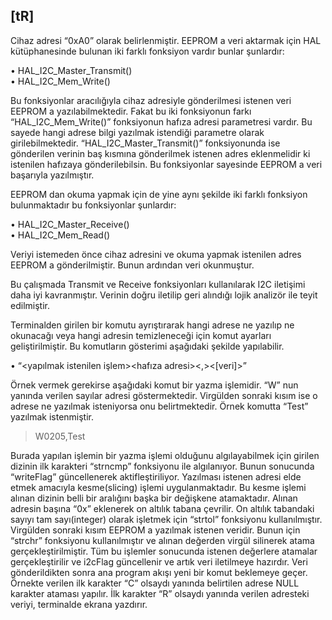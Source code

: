 ## [tR]  
Cihaz adresi “0xA0” olarak belirlenmiştir. EEPROM a veri aktarmak için HAL kütüphanesinde bulunan iki farklı fonksiyon vardır bunlar şunlardır:

•	HAL_I2C_Master_Transmit()  
•	HAL_I2C_Mem_Write()

Bu fonksiyonlar aracılığıyla cihaz adresiyle gönderilmesi istenen veri EEPROM a yazılabilmektedir. 
Fakat bu iki fonksiyonun farkı “HAL_I2C_Mem_Write()” fonksiyonun hafıza adresi parametresi vardır. Bu sayede hangi adrese bilgi yazılmak istendiği parametre olarak girilebilmektedir. 
“HAL_I2C_Master_Transmit()” fonksiyonunda ise gönderilen verinin baş kısmına gönderilmek istenen adres eklenmelidir ki istenilen hafızaya gönderilebilsin. 
Bu fonksiyonlar sayesinde EEPROM a veri başarıyla yazılmıştır.

EEPROM dan okuma yapmak için de yine aynı şekilde iki farklı fonksiyon bulunmaktadır bu fonksiyonlar şunlardır:

•	HAL_I2C_Master_Receive()  
•	HAL_I2C_Mem_Read()

Veriyi istemeden önce cihaz adresini ve okuma yapmak istenilen adres EEPROM a gönderilmiştir. Bunun ardından veri okunmuştur. 

Bu çalışmada Transmit ve Receive fonksiyonları kullanılarak I2C iletişimi daha iyi kavranmıştır. Verinin doğru iletilip geri alındığı lojik analizör ile teyit edilmiştir.

Terminalden girilen bir komutu ayrıştırarak hangi adrese ne yazılıp ne okunacağı veya hangi adresin temizleneceği için komut ayarları geliştirilmiştir. Bu komutların gösterimi aşağıdaki şekilde yapılabilir.

•	“<yapılmak istenilen işlem><hafıza adresi><,><[veri]>”

Örnek vermek gerekirse aşağıdaki komut bir yazma işlemidir. “W” nun yanında verilen sayılar adresi göstermektedir. 
Virgülden sonraki kısım ise o adrese ne yazılmak isteniyorsa onu belirtmektedir. Örnek komutta “Test” yazılmak istenmiştir.

>W0205,Test

Burada yapılan işlemin bir yazma işlemi olduğunu algılayabilmek için girilen dizinin ilk karakteri “strncmp” fonksiyonu ile algılanıyor. Bunun sonucunda “writeFlag” güncellenerek aktifleştiriliyor. Yazılması istenen adresi elde etmek amacıyla kesme(slicing) işlemi uygulanmaktadır. Bu kesme işlemi alınan dizinin belli bir aralığını başka bir değişkene atamaktadır. Alınan adresin başına “0x” eklenerek on altılık tabana çevrilir. On altılık tabandaki sayıyı tam sayı(integer) olarak işletmek için “strtol” fonksiyonu kullanılmıştır. Virgülden sonraki kısım EEPROM a yazılmak istenen veridir. Bunun için “strchr” fonksiyonu kullanılmıştır ve alınan değerden virgül silinerek atama gerçekleştirilmiştir. Tüm bu işlemler sonucunda istenen değerlere atamalar gerçekleştirilir ve i2cFlag güncellenir ve artık veri iletilmeye hazırdır. Veri gönderildikten sonra ana program akışı yeni bir komut beklemeye geçer. Örnekte verilen ilk karakter “C” olsaydı yanında belirtilen adrese NULL karakter ataması yapılır. İlk karakter “R” olsaydı yanında verilen adresteki veriyi, terminalde ekrana yazdırır.
